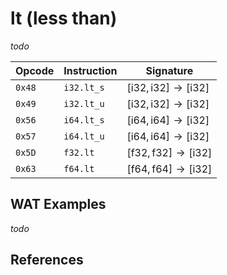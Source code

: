 
# lt (less than)

_todo_



| Opcode | Instruction | Signature |
|--------|-------------|-----------|
| `0x48` | `i32.lt_s`  | $[ \mathsf{i32}, \mathsf{i32} ] \to [ \mathsf{i32} ]$ |
| `0x49` | `i32.lt_u`  | $[ \mathsf{i32}, \mathsf{i32} ] \to [ \mathsf{i32} ]$ |
| `0x56` | `i64.lt_s`  | $[ \mathsf{i64}, \mathsf{i64} ] \to [ \mathsf{i32} ]$ |
| `0x57` | `i64.lt_u`  | $[ \mathsf{i64}, \mathsf{i64} ] \to [ \mathsf{i32} ]$ |
| `0x5D` | `f32.lt`    | $[ \mathsf{f32}, \mathsf{f32} ] \to [ \mathsf{i32} ]$ |
| `0x63` | `f64.lt`    | $[ \mathsf{f64}, \mathsf{f64} ] \to [ \mathsf{i32} ]$ |



## WAT Examples

_todo_


## References

[^§2.4.1]: _WebAssembly Core Specification: Numeric Instructions_ - <https://www.w3.org/TR/wasm-core-2/syntax/instructions.html#numeric-instructions>


